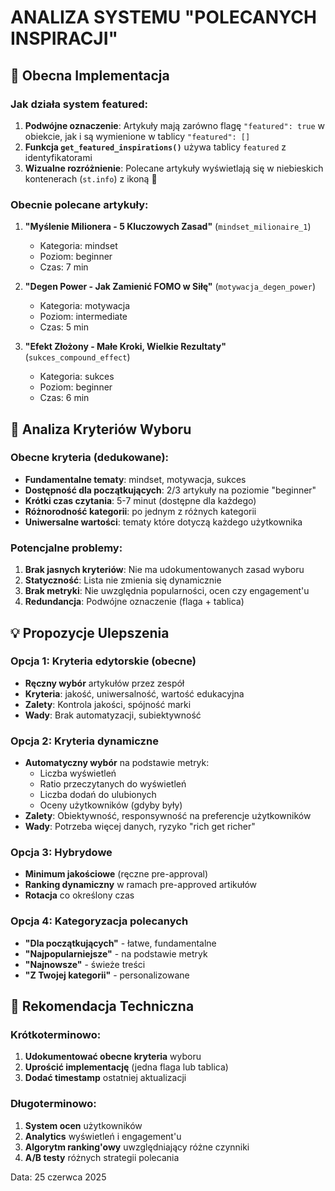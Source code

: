 # ANALIZA SYSTEMU "POLECANYCH INSPIRACJI"

## 🎯 Obecna Implementacja

### Jak działa system featured:
1. **Podwójne oznaczenie**: Artykuły mają zarówno flagę `"featured": true` w obiekcie, jak i są wymienione w tablicy `"featured": []`
2. **Funkcja `get_featured_inspirations()`** używa tablicy `featured` z identyfikatorami
3. **Wizualne rozróżnienie**: Polecane artykuły wyświetlają się w niebieskich kontenerach (`st.info`) z ikoną 🌟

### Obecnie polecane artykuły:
1. **"Myślenie Milionera - 5 Kluczowych Zasad"** (`mindset_milionaire_1`)
   - Kategoria: mindset
   - Poziom: beginner
   - Czas: 7 min

2. **"Degen Power - Jak Zamienić FOMO w Siłę"** (`motywacja_degen_power`)
   - Kategoria: motywacja 
   - Poziom: intermediate
   - Czas: 5 min

3. **"Efekt Złożony - Małe Kroki, Wielkie Rezultaty"** (`sukces_compound_effect`)
   - Kategoria: sukces
   - Poziom: beginner
   - Czas: 6 min

## 🤔 Analiza Kryteriów Wyboru

### Obecne kryteria (dedukowane):
- **Fundamentalne tematy**: mindset, motywacja, sukces
- **Dostępność dla początkujących**: 2/3 artykuły na poziomie "beginner"
- **Krótki czas czytania**: 5-7 minut (dostępne dla każdego)
- **Różnorodność kategorii**: po jednym z różnych kategorii
- **Uniwersalne wartości**: tematy które dotyczą każdego użytkownika

### Potencjalne problemy:
1. **Brak jasnych kryteriów**: Nie ma udokumentowanych zasad wyboru
2. **Statyczność**: Lista nie zmienia się dynamicznie
3. **Brak metryki**: Nie uwzględnia popularności, ocen czy engagement'u
4. **Redundancja**: Podwójne oznaczenie (flaga + tablica)

## 💡 Propozycje Ulepszenia

### Opcja 1: Kryteria edytorskie (obecne)
- **Ręczny wybór** artykułów przez zespół
- **Kryteria**: jakość, uniwersalność, wartość edukacyjna
- **Zalety**: Kontrola jakości, spójność marki
- **Wady**: Brak automatyzacji, subiektywność

### Opcja 2: Kryteria dynamiczne
- **Automatyczny wybór** na podstawie metryk:
  - Liczba wyświetleń
  - Ratio przeczytanych do wyświetleń
  - Liczba dodań do ulubionych
  - Oceny użytkowników (gdyby były)
- **Zalety**: Obiektywność, responsywność na preferencje użytkowników
- **Wady**: Potrzeba więcej danych, ryzyko "rich get richer"

### Opcja 3: Hybrydowe
- **Minimum jakościowe** (ręczne pre-approval)
- **Ranking dynamiczny** w ramach pre-approved artikułów
- **Rotacja** co określony czas

### Opcja 4: Kategoryzacja polecanych
- **"Dla początkujących"** - łatwe, fundamentalne
- **"Najpopularniejsze"** - na podstawie metryk
- **"Najnowsze"** - świeże treści
- **"Z Twojej kategorii"** - personalizowane

## 🔧 Rekomendacja Techniczna

### Krótkoterminowo:
1. **Udokumentować obecne kryteria** wyboru
2. **Uprościć implementację** (jedna flaga lub tablica)
3. **Dodać timestamp** ostatniej aktualizacji

### Długoterminowo:
1. **System ocen** użytkowników
2. **Analytics** wyświetleń i engagement'u
3. **Algorytm ranking'owy** uwzględniający różne czynniki
4. **A/B testy** różnych strategii polecania

Data: 25 czerwca 2025
